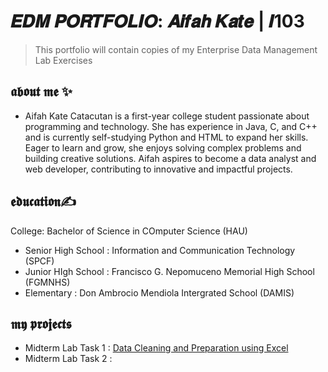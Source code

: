 # 𝑬𝑫𝑴 𝑷𝑶𝑹𝑻𝑭𝑶𝑳𝑰𝑶:  𝑨𝒊𝒇𝒂𝒉 𝑲𝒂𝒕𝒆 | 𝑰103
> This portfolio will contain copies of my Enterprise Data Management Lab Exercises

## 𝖆𝖇𝖔𝖚𝖙 𝖒𝖊 ✨
- Aifah Kate Catacutan is a first-year college student passionate about programming and technology. She has experience in Java, C, and C++ and is currently self-studying Python and HTML to expand her skills. Eager to learn and grow, she enjoys solving complex problems and building creative solutions. Aifah aspires to become a data analyst and web developer, contributing to innovative and impactful projects.

## 𝖊𝖉𝖚𝖈𝖆𝖙𝖎𝖔𝖓✍ 
College: Bachelor of Science in COmputer Science (HAU)
- Senior High School : Information and Communication Technology (SPCF)
- Junior HIgh School : Francisco G. Nepomuceno Memorial High School (FGMNHS)
- Elementary : Don Ambrocio Mendiola Intergrated School (DAMIS)

## 𝖒𝖞 𝖕𝖗𝖔𝖏𝖊𝖈𝖙𝖘
- Midterm Lab Task 1 : [Data Cleaning and Preparation using Excel]([Midterm%20Lab%20Task%201/README.md](https://github.com/aening/EDM-PROJECTS-Kate/blob/main/Midterm%20Lab%20Task%201/README.md))
- Midterm Lab Task 2 :

  
